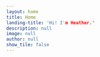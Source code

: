 ```yaml
---
layout: home
title: Home
landing-title: 'Hi! I'm Heather.'
description: null
image: null
author: null
show_tile: false
---
```

